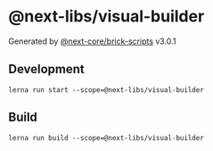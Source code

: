# @next-libs/visual-builder

Generated by [@next-core/brick-scripts] v3.0.1

## Development

`lerna run start --scope=@next-libs/visual-builder`

## Build

`lerna run build --scope=@next-libs/visual-builder`

[@next-core/brick-scripts]: https://github.com/easyops-cn/next-core/tree/master/packages/brick-scripts
